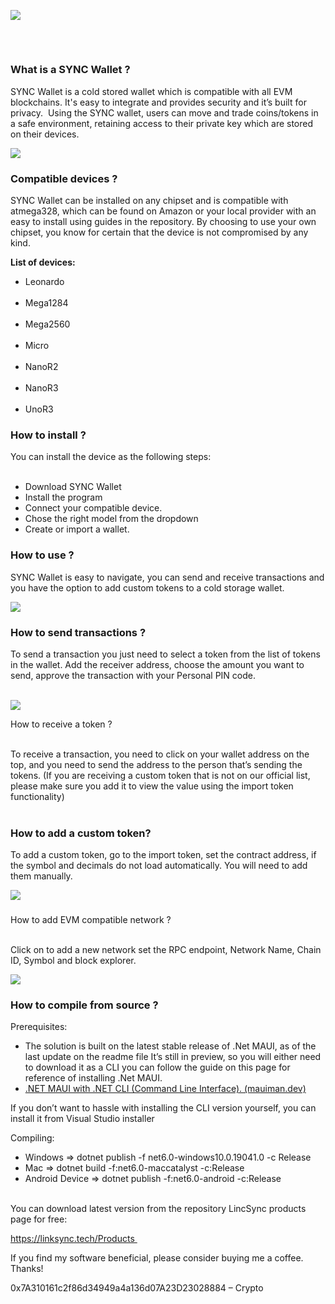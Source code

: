 ![](https://ckeditor.com/apps/ckfinder/userfiles/files/logo.png)

##   
 

### **What is a SYNC Wallet ?**

SYNC Wallet is a cold stored wallet which is compatible with all EVM blockchains. It's easy to integrate and provides security and it’s built for privacy.  Using the SYNC wallet, users can move and trade coins/tokens in a safe environment, retaining access to their private key which are stored on their devices.   

![](https://33333.cdn.cke-cs.com/kSW7V9NHUXugvhoQeFaf/images/4c71394546844cb06265f25f4d8ee1d08237f632dd8c215b.png)

### Compatible devices ?

SYNC Wallet can be installed on any chipset and is compatible with atmega328, which can be found on Amazon or your local provider with an easy to install using guides in the repository. By choosing to use your own chipset, you know for certain that the device is not compromised by any kind. 

**List of devices:**

*   Leonardo  
           
*   Mega1284  
           
*   Mega2560  
          
*   Micro  
     
*   NanoR2  
     
*   NanoR3  
     
*   UnoR3

### **How to install ?**

You can install the device as the following steps:   
 

*   Download SYNC Wallet  
*   Install the program  
*   Connect your compatible device.  
*   Chose the right model from the dropdown  
*   Create or import a wallet. 

### **How to use ?**

SYNC Wallet is easy to navigate, you can send and receive transactions and you have the option to add custom tokens to a cold storage wallet.

![](https://33333.cdn.cke-cs.com/kSW7V9NHUXugvhoQeFaf/images/032ef290afcbb7b9df0d34ee593371bf19cc83aff279c156.png)

### How to send transactions ?

To send a transaction you just need to select a token from the list of tokens in the wallet. Add the receiver address, choose the amount you want to send, approve the transaction with your Personal PIN code.   
 

![](https://33333.cdn.cke-cs.com/kSW7V9NHUXugvhoQeFaf/images/0b56a7a790bb113f706743c5170442cf22c26f33c69c2d7c.png)

How to receive a token ?  
 

To receive a transaction, you need to click on your wallet address on the top, and you need to send the address to the person that’s sending the tokens. (If you are receiving a custom token that is not on our official list, please make sure you add it to view the value using the import token functionality)    
 

### How to add a custom token?

To add a custom token, go to the import token, set the contract address, if the symbol and decimals do not load automatically. You will need to add them manually. 

![](https://33333.cdn.cke-cs.com/kSW7V9NHUXugvhoQeFaf/images/ecb1d8fcf3f1cb3ea7bb21e7cbc03ec2b431da73274ec4ac.png)

###   
  
How to add EVM compatible network ?   
 

Click on to add a new network set the RPC endpoint, Network Name, Chain ID, Symbol and block explorer.

![](https://33333.cdn.cke-cs.com/kSW7V9NHUXugvhoQeFaf/images/19bfcdc21e4e375eb2ee7f7df63e407f47d92ec5b8d6f023.png)

### How to compile from source ?  

Prerequisites:  

*   The solution is built on the latest stable release of .Net MAUI, as of the last update on the readme file It’s still in preview, so you will either need to download it as a CLI you can follow the guide on this page for reference of installing .Net MAUI. 
*   [.NET MAUI with .NET CLI (Command Line Interface). (mauiman.dev)](https://mauiman.dev/maui_cli_commandlineinterface.html) 

If you don’t want to hassle with installing the CLI version yourself, you can install it from Visual Studio installer

Compiling: 

*   Windows => dotnet publish -f net6.0-windows10.0.19041.0 -c Release 
*   Mac => dotnet build -f:net6.0-maccatalyst -c:Release 
*   Android Device => dotnet publish -f:net6.0-android -c:Release   
     

You can download latest version from the repository LincSync products page for free: 

https://linksync.tech/Products 

If you find my software beneficial, please consider buying me a coffee. Thanks! 

0x7A310161c2f86d34949a4a136d07A23D23028884 – Crypto
